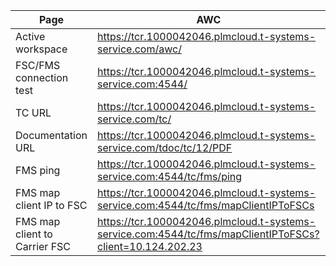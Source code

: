 | Page                          | AWC                                                                                                      | Expected output/action                                                                                |
| ----------------------------- | -------------------------------------------------------------------------------------------------------- | ----------------------------------------------------------------------------------------------------- |
| Active workspace              | https://tcr.1000042046.plmcloud.t-systems-service.com/awc/                                               | check awc connection, login and 3D view                                                               |
| FSC/FMS connection test       | https://tcr.1000042046.plmcloud.t-systems-service.com:4544/                                              | HTTP ERROR 400 expected                                                                               |
| TC URL                        | https://tcr.1000042046.plmcloud.t-systems-service.com/tc/                                                | Not Found error expected                                                                              |
| Documentation URL             | https://tcr.1000042046.plmcloud.t-systems-service.com/tdoc/tc/12/PDF                                     | Expect documentation page                                                                             |
| FMS ping                      | https://tcr.1000042046.plmcloud.t-systems-service.com:4544/tc/fms/ping                                   | HTTP ERROR 400 expected                                                                               |
| FMS map client IP to FSC      | https://tcr.1000042046.plmcloud.t-systems-service.com:4544/tc/fms/mapClientIPToFSCs                      | https://tcr.1000042046.plmcloud.t-systems-service.com:4544/tc/fms/-1826944708/mygroup/FSC_OutsideAddr |
| FMS map client to Carrier FSC | https://tcr.1000042046.plmcloud.t-systems-service.com:4544/tc/fms/mapClientIPToFSCs?client=10.124.202.23 | https://CFRAUA05.carcgl.com:4544/tc/fms/-1826944708/Aubagne/FSC_CFRAUA05                              |



